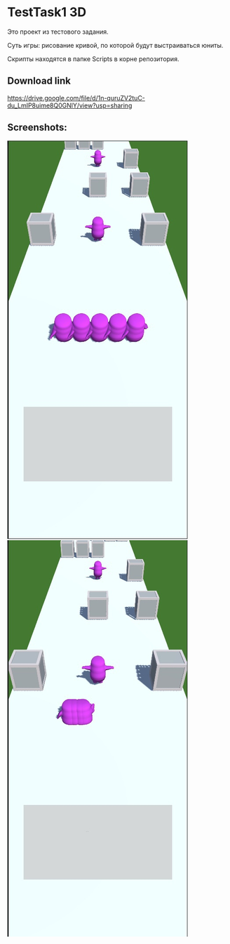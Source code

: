 # TestTask1 3D

Это проект из тестового задания.

Суть игры: рисование кривой, по которой будут выстраиваться юниты.

Скрипты находятся в папке Scripts в корне репозитория.

## Download link
https://drive.google.com/file/d/1n-quruZV2tuC-du_LmIP8uime8Q0GNlY/view?usp=sharing

## Screenshots:

![Image alt](https://github.com/matvuric/TestTask1/raw/master/1.jpg)
![Image alt](https://github.com/matvuric/TestTask1/raw/master/2.jpg)
